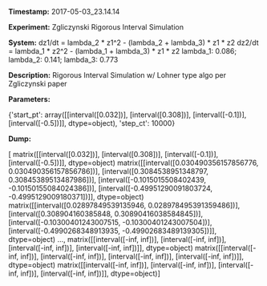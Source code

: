 **Timestamp:** 2017-05-03_23.14.14

**Experiment:** Zgliczynski Rigorous Interval Simulation

**System:**
dz1/dt = lambda_2 * z1^2 - (lambda_2 + lambda_3) * z1 * z2 
dz2/dt = lambda_1 * z2^2 - (lambda_1 + lambda_3) * z1 * z2 
lambda_1: 0.086; lambda_2: 0.141; lambda_3: 0.773

**Description:** Rigorous Interval Simulation w/ Lohner type algo per Zgliczynski paper

**Parameters:**

{'start_pt': array([[interval([0.032])],
       [interval([0.308])],
       [interval([-0.1])],
       [interval([-0.5])]], dtype=object), 'step_ct': 10000}

**Dump:**

[ matrix([[interval([0.032])],
        [interval([0.308])],
        [interval([-0.1])],
        [interval([-0.5])]], dtype=object)
 matrix([[interval([0.030490356157856776, 0.030490356157856786])],
        [interval([0.3084538951348797, 0.30845389513487986])],
        [interval([-0.1015015508402439, -0.10150155084024386])],
        [interval([-0.49951290091803724, -0.4995129009180371])]], dtype=object)
 matrix([[interval([0.02897849539135946, 0.028978495391359486])],
        [interval([0.308904160385848, 0.30890416038584845])],
        [interval([-0.10300401243007515, -0.10300401243007504])],
        [interval([-0.4990268348913935, -0.49902683489139305])]], dtype=object)
 ...,
 matrix([[interval([-inf, inf])],
        [interval([-inf, inf])],
        [interval([-inf, inf])],
        [interval([-inf, inf])]], dtype=object)
 matrix([[interval([-inf, inf])],
        [interval([-inf, inf])],
        [interval([-inf, inf])],
        [interval([-inf, inf])]], dtype=object)
 matrix([[interval([-inf, inf])],
        [interval([-inf, inf])],
        [interval([-inf, inf])],
        [interval([-inf, inf])]], dtype=object)]